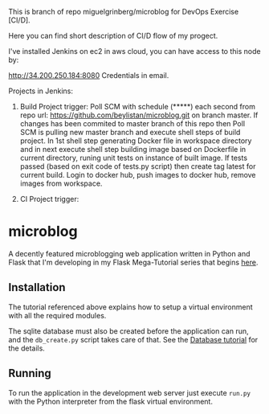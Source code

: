 This is branch of repo miguelgrinberg/microblog for DevOps Exercise [CI/D].

Here you can find short description of CI/D flow of my progect.

I've installed Jenkins on ec2 in aws cloud, you can have access to this node by:

http://34.200.250.184:8080
Credentials in email.

Projects in Jenkins:

1. Build
Project trigger:
Poll SCM with schedule (*****) each second from repo url: https://github.com/beylistan/microblog.git on branch master.
If changes has been commited to master branch of this repo then Poll SCM is pulling new master branch and 
execute shell steps of build project.
In 1st shell step generating Docker file in workspace directory and in next execute shell step building image based on Dockerfile in current directory, runing unit tests on instance of built image.
If tests passed (based on exit code of tests.py script) then create tag latest for current build.
Login to docker hub, push images to docker hub, remove images from workspace.

2. CI
Project trigger:


microblog
=========

A decently featured microblogging web application written in Python and Flask that I'm developing in my Flask Mega-Tutorial series that begins [here](http://blog.miguelgrinberg.com/post/the-flask-mega-tutorial-part-i-hello-world).

Installation
------------

The tutorial referenced above explains how to setup a virtual environment with all the required modules.
 
The sqlite database must also be created before the application can run, and the `db_create.py` script takes care of that. See the [Database tutorial](http://blog.miguelgrinberg.com/post/the-flask-mega-tutorial-part-iv-database) for the details.

Running
-------

To run the application in the development web server just execute `run.py` with the Python interpreter from the flask virtual environment.

